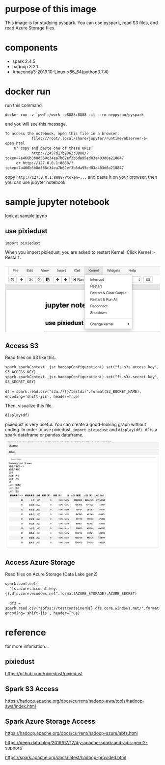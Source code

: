 # purpose of this image

This image is for studying pyspark. You can use pyspark, read S3 files, and read Azure Storage files.

# components

- spark 2.4.5
- hadoop 3.2.1
- Anaconda3-2019.10-Linux-x86_64(python3.7.4)

# docker run
run this command

```
docker run -v `pwd`:/work -p8888:8888 -it --rm neppysan/pyspark
```

and you will see this message.

```
To access the notebook, open this file in a browser:
			file:///root/.local/share/jupyter/runtime/nbserver-6-open.html
	Or copy and paste one of these URLs:
			http://2457d17b9863:8888/?token=7a466b3b8d558c34ea7b62ef3b6da95ed83a403d0a210847
	 or http://127.0.0.1:8888/?token=7a466b3b8d558c34ea7b62ef3b6da95ed83a403d0a210847
```

copy `http://127.0.0.1:8888/?token=...` and paste it on your browser, then you can use jupyter notebook.


# sample jupyter notebook

look at sample.jpynb

## use pixiedust

``` python3
import pixiedust
```

When you import pixiedust, you are asked to restart Kernel.  Click Kernel > Restart.

![代替テキスト](kernel_restart.png)

## Access S3

Read files on S3 like this.

```python3
spark.sparkContext._jsc.hadoopConfiguration().set("fs.s3a.access.key", S3_ACCESS_KEY)
spark.sparkContext._jsc.hadoopConfiguration().set("fs.s3a.secret.key", S3_SECRET_KEY)

df = spark.read.csv("s3a://{}/testdir".format(S3_BUCKET_NAME), encoding='shift-jis', header=True)
```
Then, visualize this file.

```python3
display(df)
```

pixiedust is very useful. You can create a good-looking graph without coding. In order to use pixiedust, `import pixiedust` and `display(df)`. df is a spark dataframe or pandas dataframe.

![代替テキスト](pixiedust.png)

## Access Azure Storage

Read files on Azure Storage (Data Lake gen2)

```python3
spark.conf.set(
  "fs.azure.account.key.{}.dfs.core.windows.net".format(AZURE_STORAGE),AZURE_SECRET)
  
  df3 = spark.read.csv("abfss://testcontainer@{}.dfs.core.windows.net/".format(AZURE_STORAGE), encoding='shift-jis', header=True)
```


# reference

for more infomation...

## pixiedust

https://github.com/pixiedust/pixiedust

## Spark S3 Access 

https://hadoop.apache.org/docs/current/hadoop-aws/tools/hadoop-aws/index.html

## Spark Azure Storage Access

https://hadoop.apache.org/docs/current/hadoop-azure/abfs.html

https://deep.data.blog/2019/07/12/diy-apache-spark-and-adls-gen-2-support/

https://spark.apache.org/docs/latest/hadoop-provided.html

